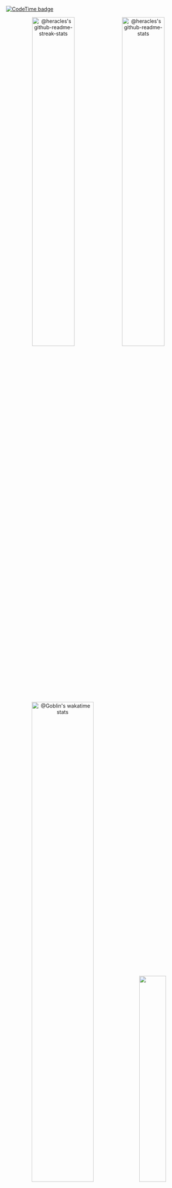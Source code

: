 [![CodeTime badge](https://img.shields.io/endpoint?style=social&url=https%3A%2F%2Fapi.codetime.dev%2Fshield%3Fid%3D19495%26project%3D%26in%3D604800000)](https://codetime.dev)
<p align="center">
<img src="https://github-readme-stats-one-bice.vercel.app/api?username=hc0127&show_icons=true&count_private=true&theme=chartreuse-dark&hide_border=true&role=OWNER,ORGANIZATION_MEMBER,COLLABORATOR"  width="48%" alt="@heracles's github-readme-streak-stats"/>
<img src="https://github-readme-streak-stats.herokuapp.com?user=hc0127&theme=chartreuse-dark&hide_border=true&date_format=M%20j%5B%2C%20Y%5D"  width="48%" alt="@heracles's github-readme-stats"/>
<a href="https://wakatime.com/@RomanShalak"><img src="https://github-readme-stats.vercel.app/api/wakatime?username=RomanShalak&theme=gotham&hide_border=true&layout=donut&hide_title=false&langs_count=4&range=all_time"  width="58%" alt="@Goblin's wakatime stats"/></a>
<img src="https://github-readme-stats.vercel.app/api/top-langs/?username=hc0127&layout=compact&theme=chartreuse-dark" width="38%"/>
      <a href="https://leetcode.com/heracles0127/"><img width="48%" src="https://leetcode.card.workers.dev/heracles0127?theme=dark&font=baloo&extension=null&border=2&border_radius=8"></a>
</p>

